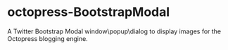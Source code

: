 octopress-BootstrapModal
========================

A Twitter Bootstrap Modal window\popup\dialog to display images for the Octopress blogging engine.
